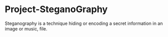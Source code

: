# Project-SteganoGraphy
Steganography is a technique hiding or encoding a secret information in an image or music, file.
